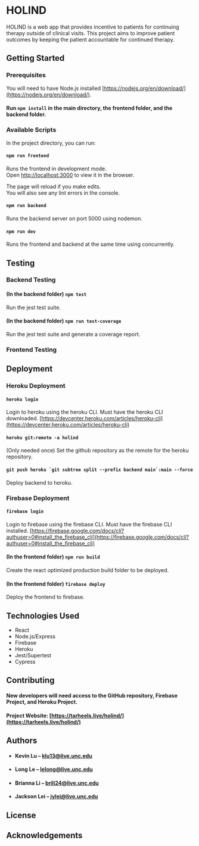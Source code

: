 # HOLIND

HOLIND is a web app that provides incentive to patients for continuing therapy outside of clinical visits. This project aims to improve patient outcomes by keeping the patient accountable for continued therapy.

## Getting Started

### Prerequisites

You will need to have Node.js installed [https://nodejs.org/en/download/](https://nodejs.org/en/download/).

#### Run `npm install` in the main directory, the frontend folder, and the backend folder.

### Available Scripts

In the project directory, you can run:

#### `npm run frontend`

Runs the frontend in development mode.\
Open [http://localhost:3000](http://localhost:3000) to view it in the browser.

The page will reload if you make edits.\
You will also see any lint errors in the console.

#### `npm run backend`

Runs the backend server on port 5000 using nodemon.

#### `npm run dev`

Runs the frontend and backend at the same time using concurrently.

## Testing

### Backend Testing

#### (In the backend folder) `npm test`

Run the jest test suite.

#### (In the backend folder) `npm run test-coverage`

Run the jest test suite and generate a coverage report.

### Frontend Testing

## Deployment

### Heroku Deployment

#### `heroku login`

Login to heroku using the heroku CLI. Must have the heroku CLI downloaded. [https://devcenter.heroku.com/articles/heroku-cli](https://devcenter.heroku.com/articles/heroku-cli)

#### `heroku git:remote -a holind`

(Only needed once) Set the github repository as the remote for the heroku repository.

#### ``git push heroku `git subtree split --prefix backend main`:main --force``

Deploy backend to heroku.

### Firebase Deployment

#### `firebase login`

Login to firebase using the firebase CLI. Must have the firebase CLI installed. [https://firebase.google.com/docs/cli?authuser=0#install_the_firebase_cli](https://firebase.google.com/docs/cli?authuser=0#install_the_firebase_cli)

#### (In the frontend folder) `npm run build`

Create the react optimized production build folder to be deployed.

#### (In the frontend folder) `firebase deploy`

Deploy the frontend to firebase.

## Technologies Used

- React
- Node.js/Express
- Firebase
- Heroku
- Jest/Supertest
- Cypress

## Contributing

#### New developers will need access to the GitHub repository, Firebase Project, and Heroku Project.

#### Project Website: [https://tarheels.live/holind/](https://tarheels.live/holind/)

## Authors

- #### Kevin Lu – klu13@live.unc.edu

- #### Long Le – lelong@live.unc.edu

- #### Brianna Li – brili24@live.unc.edu

- #### Jackson Lei – jylei@live.unc.edu

## License

## Acknowledgements